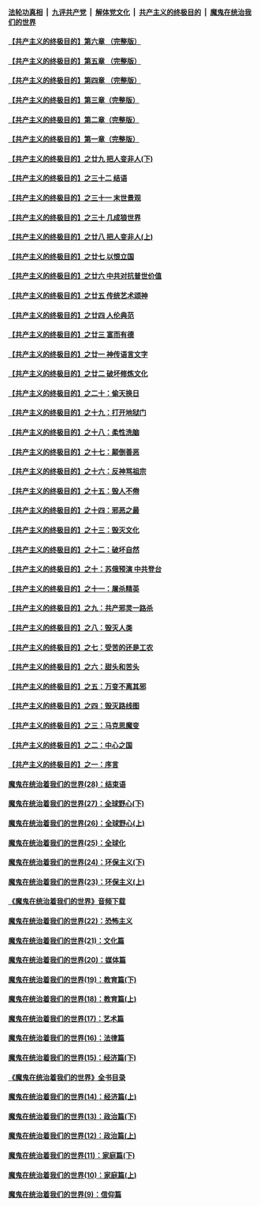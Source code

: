 ####  [法轮功真相](../../../../basic/blob/master/README.md?t=02270713) &nbsp;|&nbsp; [九评共产党](../../../../9ping.md/blob/master/README.md?t=02270713) &nbsp;|&nbsp; [解体党文化](../../../../jtdwh.md/blob/master/README.md?t=02270713)  &nbsp;|&nbsp; [共产主义的终极目的](../../../../gczydzjmd.md/blob/master/README.md?t=02270713) &nbsp;|&nbsp; [魔鬼在统治我们的世界](../../../../mgztzwmdsj.md/blob/master/README.md?t=02270713) 

#### [【共产主义的终极目的】第六章 （完整版）](../pages/nsc422/n11428913.md?t=02270713) 

#### [【共产主义的终极目的】第五章 （完整版）](../pages/nsc422/n11428912.md?t=02270713) 

#### [【共产主义的终极目的】第四章 （完整版）](../pages/nsc422/n11428907.md?t=02270713) 

#### [【共产主义的终极目的】第三章（完整版）](../pages/nsc422/n11428848.md?t=02270713) 

#### [【共产主义的终极目的】第二章（完整版）](../pages/nsc422/n11428831.md?t=02270713) 

#### [【共产主义的终极目的】第一章（完整版）](../pages/nsc422/n11417651.md?t=02270713) 

#### [【共产主义的终极目的】之廿九 把人变非人(下)](../pages/nsc422/n11344140.md?t=02270713) 

#### [【共产主义的终极目的】之三十二 结语](../pages/nsc422/n11360535.md?t=02270713) 

#### [【共产主义的终极目的】之三十一 末世景观](../pages/nsc422/n11351129.md?t=02270713) 

#### [【共产主义的终极目的】之三十 几成狼世界](../pages/nsc422/n11348280.md?t=02270713) 

#### [【共产主义的终极目的】之廿八 把人变非人(上)](../pages/nsc422/n11340492.md?t=02270713) 

#### [【共产主义的终极目的】之廿七 以恨立国](../pages/nsc422/n11336944.md?t=02270713) 

#### [【共产主义的终极目的】之廿六 中共对抗普世价值](../pages/nsc422/n11324785.md?t=02270713) 

#### [【共产主义的终极目的】之廿五 传统艺术颂神](../pages/nsc422/n11296396.md?t=02270713) 

#### [【共产主义的终极目的】之廿四 人伦典范](../pages/nsc422/n11296397.md?t=02270713) 

#### [【共产主义的终极目的】之廿三 富而有德](../pages/nsc422/n11283598.md?t=02270713) 

#### [【共产主义的终极目的】之廿一 神传语言文字](../pages/nsc422/n11263265.md?t=02270713) 

#### [【共产主义的终极目的】之廿二 破坏修炼文化](../pages/nsc422/n11245728.md?t=02270713) 

#### [【共产主义的终极目的】之二十：偷天换日](../pages/nsc422/n11238846.md?t=02270713) 

#### [【共产主义的终极目的】之十九：打开地狱门](../pages/nsc422/n11206376.md?t=02270713) 

#### [【共产主义的终极目的】之十八：柔性洗脑](../pages/nsc422/n11199994.md?t=02270713) 

#### [【共产主义的终极目的】之十七：颠倒善恶](../pages/nsc422/n11179782.md?t=02270713) 

#### [【共产主义的终极目的】之十六：反神骂祖宗](../pages/nsc422/n11166798.md?t=02270713) 

#### [【共产主义的终极目的】之十五：毁人不倦](../pages/nsc422/n11166792.md?t=02270713) 

#### [【共产主义的终极目的】之十四：邪恶之最](../pages/nsc422/n11150249.md?t=02270713) 

#### [【共产主义的终极目的】之十三：毁灭文化](../pages/nsc422/n11135227.md?t=02270713) 

#### [【共产主义的终极目的】之十二：破坏自然](../pages/nsc422/n11135214.md?t=02270713) 

#### [【共产主义的终极目的】之十：苏俄预演 中共登台](../pages/nsc422/n11118424.md?t=02270713) 

#### [【共产主义的终极目的】之十一：屠杀精英](../pages/nsc422/n11118442.md?t=02270713) 

#### [【共产主义的终极目的】之九：共产邪灵一路杀](../pages/nsc422/n11114139.md?t=02270713) 

#### [【共产主义的终极目的】之八：毁灭人类](../pages/nsc422/n11108503.md?t=02270713) 

#### [【共产主义的终极目的】之七：受苦的还是工农](../pages/nsc422/n11101809.md?t=02270713) 

#### [【共产主义的终极目的】之六：甜头和苦头](../pages/nsc422/n11096971.md?t=02270713) 

#### [【共产主义的终极目的】之五：万变不离其邪](../pages/nsc422/n11091285.md?t=02270713) 

#### [【共产主义的终极目的】之四：毁灭路线图](../pages/nsc422/n11086284.md?t=02270713) 

#### [【共产主义的终极目的】之三：马克思魔变](../pages/nsc422/n11061941.md?t=02270713) 

#### [【共产主义的终极目的】之二：中心之国](../pages/nsc422/n11047728.md?t=02270713) 

#### [【共产主义的终极目的】之一：序言](../pages/nsc422/n11086077.md?t=02270713) 

#### [魔鬼在统治着我们的世界(28)：结束语](../pages/nsc422/n10936246.md?t=02270713) 

#### [魔鬼在统治着我们的世界(27)：全球野心(下)](../pages/nsc422/n10928319.md?t=02270713) 

#### [魔鬼在统治着我们的世界(26)：全球野心(上)](../pages/nsc422/n10900318.md?t=02270713) 

#### [魔鬼在统治着我们的世界(25)：全球化](../pages/nsc422/n10788205.md?t=02270713) 

#### [魔鬼在统治着我们的世界(24)：环保主义(下)](../pages/nsc422/n10695307.md?t=02270713) 

#### [魔鬼在统治着我们的世界(23)：环保主义(上)](../pages/nsc422/n10688613.md?t=02270713) 

#### [《魔鬼在统治着我们的世界》音频下载](../pages/nsc422/n10635553.md?t=02270713) 

#### [魔鬼在统治着我们的世界(22)：恐怖主义](../pages/nsc422/n10614727.md?t=02270713) 

#### [魔鬼在统治着我们的世界(21)：文化篇](../pages/nsc422/n10597706.md?t=02270713) 

#### [魔鬼在统治着我们的世界(20)：媒体篇](../pages/nsc422/n10586579.md?t=02270713) 

#### [魔鬼在统治着我们的世界(19)：教育篇(下)](../pages/nsc422/n10564808.md?t=02270713) 

#### [魔鬼在统治着我们的世界(18)：教育篇(上)](../pages/nsc422/n10526970.md?t=02270713) 

#### [魔鬼在统治着我们的世界(17)：艺术篇](../pages/nsc422/n10499093.md?t=02270713) 

#### [魔鬼在统治着我们的世界(16)：法律篇](../pages/nsc422/n10485969.md?t=02270713) 

#### [魔鬼在统治着我们的世界(15)：经济篇(下)](../pages/nsc422/n10469975.md?t=02270713) 

#### [《魔鬼在统治着我们的世界》全书目录](../pages/nsc422/n10464261.md?t=02270713) 

#### [魔鬼在统治着我们的世界(14)：经济篇(上)](../pages/nsc422/n10457370.md?t=02270713) 

#### [魔鬼在统治着我们的世界(13)：政治篇(下)](../pages/nsc422/n10448270.md?t=02270713) 

#### [魔鬼在统治着我们的世界(12)：政治篇(上)](../pages/nsc422/n10444576.md?t=02270713) 

#### [魔鬼在统治着我们的世界(11)：家庭篇(下)](../pages/nsc422/n10440961.md?t=02270713) 

#### [魔鬼在统治着我们的世界(10)：家庭篇(上)](../pages/nsc422/n10435448.md?t=02270713) 

#### [魔鬼在统治着我们的世界(9)：信仰篇](../pages/nsc422/n10432159.md?t=02270713) 

